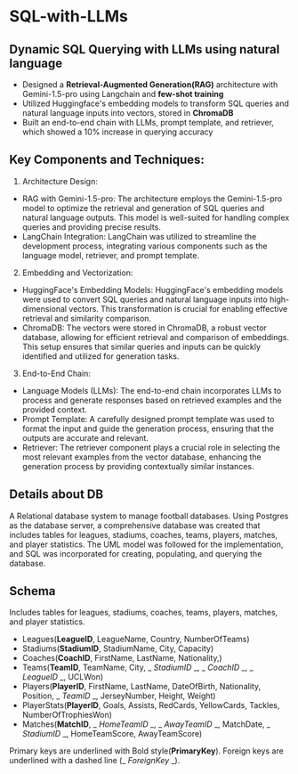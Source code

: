 # SQL-with-LLMs
## Dynamic SQL Querying with LLMs using natural language

- Designed a **Retrieval-Augmented Generation(RAG)** architecture with Gemini-1.5-pro using Langchain and **few-shot training**
- Utilized Huggingface's embedding models to transform SQL queries and natural language inputs into vectors, stored in **ChromaDB**
- Built an end-to-end chain with LLMs, prompt template, and retriever, which showed a 10% increase in querying accuracy

## Key Components and Techniques:

1. Architecture Design:

- RAG with Gemini-1.5-pro: The architecture employs the Gemini-1.5-pro model to optimize the retrieval and generation of SQL queries and natural language outputs. This model is well-suited for handling complex queries and providing precise results.
- LangChain Integration: LangChain was utilized to streamline the development process, integrating various components such as the language model, retriever, and prompt template.

2. Embedding and Vectorization:

- HuggingFace's Embedding Models: HuggingFace's embedding models were used to convert SQL queries and natural language inputs into high-dimensional vectors. This transformation is crucial for enabling effective retrieval and similarity comparison.
- ChromaDB: The vectors were stored in ChromaDB, a robust vector database, allowing for efficient retrieval and comparison of embeddings. This setup ensures that similar queries and inputs can be quickly identified and utilized for generation tasks.

3. End-to-End Chain:

- Language Models (LLMs): The end-to-end chain incorporates LLMs to process and generate responses based on retrieved examples and the provided context.
- Prompt Template: A carefully designed prompt template was used to format the input and guide the generation process, ensuring that the outputs are accurate and relevant.
- Retriever: The retriever component plays a crucial role in selecting the most relevant examples from the vector database, enhancing the generation process by providing contextually similar instances.

## Details about DB
A Relational database system to manage football databases. Using Postgres as the database server, a comprehensive database was created that includes tables for leagues, stadiums, coaches, teams, players, matches, and player statistics. The UML model was followed for the implementation, and SQL was incorporated for creating, populating, and querying the database.

## Schema
Includes tables for leagues, stadiums, coaches, teams, players, matches, and player statistics.
- Leagues(__LeagueID__, LeagueName, Country, NumberOfTeams)
- Stadiums(__StadiumID__, StadiumName, City, Capacity)
- Coaches(__CoachID__, FirstName, LastName, Nationality,)
- Teams(__TeamID__, TeamName, City, _ _StadiumID_ _, _ _CoachID_ _, _ _LeagueID_
_, UCLWon)
- Players(__PlayerID__, FirstName, LastName, DateOfBirth, Nationality, Position, _
_TeamID_ _, JerseyNumber, Height, Weight)
- PlayerStats(__PlayerID__, Goals, Assists, RedCards, YellowCards, Tackles,
NumberOfTrophiesWon)
- Matches(__MatchID__, _ _HomeTeamID_ _, _ _AwayTeamID_ _, MatchDate, _
_StadiumID_ _, HomeTeamScore, AwayTeamScore)

Primary keys are underlined with Bold style(__PrimaryKey__). Foreign keys are underlined with a dashed line (_ _ForeignKey_ _).
